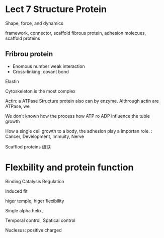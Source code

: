 # Lect 7 Structure Protein

Shape, force, and dynamics

framework, connector, scaffold
fibrous protein, adhesion molecues, scaffold proteins


## Fribrou protein
- Enomous number weak interaction
- Cross-linking: covant bond


Elastin 

Cytoskeleton is the most complex


Actin: a ATPase
Structure protein also can by enzyme.
Althrough actin are ATPase, we 

We don't known how the process how ATP ro ADP influence the tuble growth

How a single cell growth to a body, the adhesion play a importan role.
: Cancer, Development, Immuity, Nerve

Scafflod proteins
级联


# Flexbility and protein function

Binding
Catalysis
Regulation

Induced fit

higer temple, higer flexibility


Single alpha helix,

Temporal control, Spatical control


Nuclesus: positive charged 

